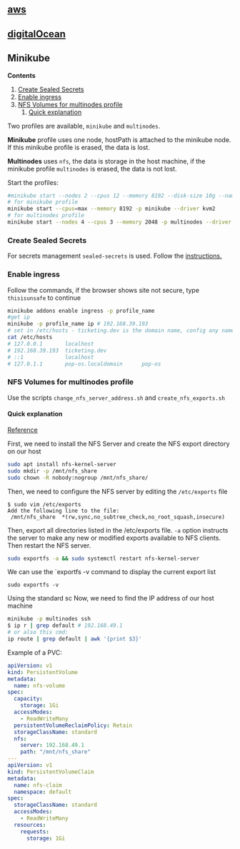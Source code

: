 ## [aws](./aws/README.md)
## [digitalOcean](./digitalOcean/README.md)
## Minikube
**Contents**
1. [Create Sealed Secrets](#create-sealed-secrets)
2. [Enable ingress](#enable-ingress)
3. [NFS Volumes for multinodes profile](#nfs-volumes-for-multinodes-profile)
   1. [Quick explanation](#quick-explanation)



Two profiles are available, `minikube` and `multinodes`.

**Minikube** profile uses one node, hostPath is attached to the minikube node. If this minikube 
profile is erased, the data is lost.

**Multinodes** uses `nfs`, the data is storage in the host machine, if the minikube profile 
`multinodes` is erased, the data is not lost.

Start the profiles:
```bash
#minikube start --nodes 2 --cpus 12 --memory 8192 --disk-size 10g --namespace test -p s-node
# for minikube profile
minikube start --cpus=max --memory 8192 -p minikube --driver kvm2
# for multinodes profile
minikube start --nodes 4 --cpus 3 --memory 2048 -p multinodes --driver kvm2

```
### Create Sealed Secrets
For secrets management `sealed-secrets` is used.
Follow the
[instructions.](../../scripts/README.md#using-sealedsecrets-for-secret-management)


### Enable ingress
Follow the commands, if the browser shows site not secure, type `thisisunsafe` to continue
```bash
minikube addons enable ingress -p profile_name
#get ip 
minikube -p profile_name ip # 192.168.39.193
# set in /etc/hosts - ticketing.dev is the domain name, config any name in ingress.yml
cat /etc/hosts
# 127.0.0.1       localhost
# 192.168.39.193  ticketing.dev
# ::1             localhost
# 127.0.1.1       pop-os.localdomain      pop-os

```

### NFS Volumes for multinodes profile
Use the scripts `change_nfs_server_address.sh` and `create_nfs_exports.sh`

#### Quick explanation

[Reference] 

First, we need to install the NFS Server and create the NFS export directory on our host
```bash
sudo apt install nfs-kernel-server
sudo mkdir -p /mnt/nfs_share
sudo chown -R nobody:nogroup /mnt/nfs_share/
```
Then, we need to configure the NFS server by editing the `/etc/exports` file
```text
$ sudo vim /etc/exports
Add the following line to the file:
 /mnt/nfs_share  *(rw,sync,no_subtree_check,no_root_squash,insecure)
```
Then, export all directories listed in the /etc/exports file. `-a` option instructs the server to 
make any new or modified exports available to NFS clients. Then restart the NFS server.
```bash
sudo exportfs -a && sudo systemctl restart nfs-kernel-server
```
We can use the `exportfs -v command to display the current export list
```shell
sudo exportfs -v
```
Using the standard sc
Now, we need to find the IP address of our host machine
```bash
minikube -p multinodes ssh
$ ip r | grep default # 192.168.49.1
# or also this cmd:
ip route | grep default | awk '{print $3}'

```
Example of a PVC:
```yaml
apiVersion: v1
kind: PersistentVolume
metadata:
  name: nfs-volume
spec:
  capacity:
    storage: 1Gi
  accessModes:
    - ReadWriteMany
  persistentVolumeReclaimPolicy: Retain
  storageClassName: standard
  nfs:
    server: 192.168.49.1
    path: "/mnt/nfs_share"
---
apiVersion: v1
kind: PersistentVolumeClaim
metadata:
  name: nfs-claim
  namespace: default
spec:
  storageClassName: standard
  accessModes:
    - ReadWriteMany
  resources:
    requests:
      storage: 1Gi

```
[Reference]:https://stackoverflow.com/questions/70878064/mounting-volume-for-two-nodes-in-minikube
